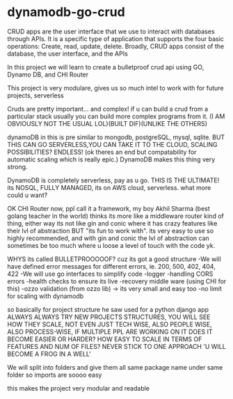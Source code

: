 # dynamodb-go-crud
 
CRUD apps are the user interface that we use to interact with databases through APIs. It is a specific type of application that supports the four basic operations: Create, read, update, delete. Broadly, CRUD apps consist of the database, the user interface, and the APIs

In this project we will learn to create a bulletproof crud api using GO, Dynamo DB, and CHI Router

This project is very modulare, gives us so much intel to work with for future projects, serverless 

Cruds are pretty important... and complex! if u can build a crud from a particular stack usually you can build more complex programs from it. (I AM OBVIOUSLY NOT THE USUAL LOL)(BUILT DIF)(UNLIKE THE OTHERS)

dynamoDB in this is pre similar to mongodb, postgreSQL, mysql, sqlite. BUT THIS CAN GO SERVERLESS,YOU CAN TAKE IT TO THE CLOUD, SCALING POSSIBILITIES? ENDLESS! (ok theres an end but compatability for automatic scaling which is really epic.)  DynamoDB makes this thing very strong.

DynamoDB is completely serverless, pay as u go. THIS IS THE ULTIMATE! its NOSQL, FULLY MANAGED, its on AWS cloud, serverless. what more could u want?

OK CHI Router now, ppl call it a framework, my boy Akhil Sharma (best golang teacher in the world) thinks its more like a middleware router kind of thing, either way its not like gin and conic where it has crazy features like their lvl of abstraction BUT "its fun to work with". its very easy to use so highly recommended, and with gin and conic the lvl of abstraction can sometimes be too much where u loose a level of touch with the code yk.

WHYS its called BULLETPROOOOOF? cuz its got a good structure
-We will have defined error messages for different errors, ie. 200, 500, 402, 404, 422 
-We will use go interfaces to simplify code
-logger
-handling CORS errors
-health checks to ensure its live
-recovery middle ware (using CHI for this)
-ozzo validation (from ozzo lib) -> its very small and easy too
-no limit for scaling with dynamodb


so basically for project structure he saw used for a python django app 
ALWAYS ALWAYS TRY NEW PROJECTS STRUCTURES, YOU WILL SEE HOW THEY SCALE, NOT EVEN JUST TECH WISE, ALSO PEOPLE WISE, ALSO PROCESS-WISE, IF MULTIPLE PPL ARE WORKING ON IT DOES IT BECOME EASIER OR HARDER?
HOW EASY TO SCALE IN TERMS OF FEATURES AND NUM OF FILES?
NEVER STICK TO ONE APPROACH 'U WILL BECOME A FROG IN A WELL' 


We will split into folders and give them all same package name under same folder so imports are soooo easy

this makes the project very modular and readable




